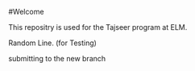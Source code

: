 #Welcome

This repositry is used for the Tajseer program at ELM.

Random Line. (for Testing)

submitting to the new branch